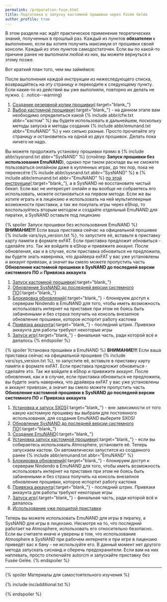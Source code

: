 ```yaml
---
permalink: /preparation-fuse.html
title: Подготовка к запуску кастомной прошивки через Fusée Gelée
author_profile: true
---
```

В этом разделе нас ждёт практическое применение теоретических знаний, полученных в прошлый раз. Каждый из пунктов **обязателен** к выполнению, если вы хотите получить максимум от прошивки своей консоли. Каждый из этих пунктов самодостаточен. Если вы по какой-то причине ранее не выполнили любой из них, вы можете вернуться к этому позже.

Вот краткий план того, чем мы займёмся: 

После выполнения каждой инструкции из нижеследующего списка, возвращайтесь на эту страницу и переходите к следующему пункту. Если какие-то из действий вы уже выполняли, повторно их делать не нужно. 
{: .notice--warning}

1. [Создание резервной копии прошивки](backup-nand){:target="blank_"}
1. [Выбор кастомной прошивки](cfw){:target="blank_"} - на данном этапе вам необходимо определиться какой {% include abbr/cfw.txt abbr="кастом" %} вы будете использовать в дальнейшем, поскольку методы запуска и методы создания {% include abbr/emunand.txt abbr="EmuNAND" %} у них сильно разные. Просто прочитайте эту страницу и остановитесь на одной из двух прошивок. Делать пока ничего не надо. 

Вы можете продолжить установку прошивки прямо в {% include abbr/sysnand.txt abbr="SysNAND" %} (спойлер **Запуск прошивки без использования EmuNAND**), однако при таком раскладе вы не сможете пользоваться онлайном даже в купленных играх, до тех пор, пока не перенесёте {% include abbr/sysnand.txt abbr="SysNAND" %} в {% include abbr/emunand.txt abbr="EmuNAND" %} [по этой инструкции](preparation-white){:target="blank_"}, а в SysNAND не восстановите чистый бекап. Если вас не интересует онлайн и вы вообще не собраетесь его использовать, можете остановиться на первом методе. Если же вы хотите играть и в лицензию и использовать на ней мультиплеерные возможности приставки, а так же покупать игры через eShop, то воспользуйтесь вторым методом и создайте отдельный EmuNAND для пиратки, а SysNAND оставьте под лицензию 

{% spoiler Запуск прошивки без использования EmuNAND %}
**ВНИМАНИЕ!!!** Если ваша приставка сейчас на официальной прошивке {% include vars/sys_version.txt %}, то запустите её, вставьте в приставку карту памяти в формате exFAT. Если приставка предложит обновиться - сделайте это. Так же войдите в eShop и привяжите аккаунт. После обновления, как и в случае, если приставка обновиться не предложила, вы будете знать наверняка, что драйвера exFAT у вас уже установлены и аккаунт привязан, а значит вы смело можете пропустить часть **Обновление кастомной прошивки в SysNAND до последней версии системного ПО** и **Привязка аккаунта**

1. [Запуск кастомной прошивки](cfw){:target="blank_"}
1. [Обновление SysNAND до последней версии системного ПО](update-to-latest){:target="blank_"}
1. [Блокировка обновлений](block-update){:target="blank_"} - блокируем доступ к серверам Nindendo в EmuNAND для того, чтобы иметь возможность использовать интернет на приставке при этом не боясь быть забаненными и без страха получить на консоль внезапное обновление прошивки, которое испортит работу кастома
1. [Привязка аккаунта](link-account){:target="blank_"} - последний штрих. Привязки аккаунта для работы требуют некоторые игры
1. [Запуск игр](games){:target="blank_"} - финальная часть, ради которой всё и делалось
{% endspoiler %}

{% spoiler Установка прошивки в EmuNAND %}
**ВНИМАНИЕ!!!** Если ваша приставка сейчас на официальной прошивке {% include vars/sys_version.txt %}, то запустите её, вставьте в приставку карту памяти в формате exFAT. Если приставка предложит обновиться - сделайте это. Так же войдите в eShop и привяжите аккаунт. После обновления, как и в случае, если приставка обновиться не предложила, вы будете знать наверняка, что драйвера exFAT у вас уже установлены и аккаунт привязан, а значит вы смело можете пропустить часть **Обновление кастомной прошивки в SysNAND до последней версии системного ПО** и **Привязка аккаунта**

1. [Установка и запуск SXOS](cfw){:target="blank_"} - вне зависимости от того какую кастомную прошивку вы выбрали для постоянного использования, для создания EmuNAND выберите SXOS!
1. [Обновление SysNAND до последней версии системного ПО](update-to-latest){:target="blank_"}
1. [Создание EmuNAND](emunand){:target="blank_"}
1. [Установка запуск кастомной прошивки](cfw){:target="blank_"} - если вы собираетесь использовать Atmosphere, установите её. Теперь запускаем кастом. Он автоматически запустится из созданного ранее {% include abbr/emunand.txt abbr="EmuNAND" %}
1. [Блокировка обновлений](block-update){:target="blank_"} - блокируем доступ к серверам Nindendo в EmuNAND для того, чтобы иметь возможность использовать интернет на приставке при этом не боясь быть забаненными и без страха получить на консоль внезапное обновление прошивки, которое испортит работу кастома
1. [Привязка аккаунта](link-account){:target="blank_"} - последний штрих. Привязки аккаунта для работы требуют некоторые игры
1. [Запуск игр](games){:target="blank_"} - финальная часть, ради которой всё и делалось
1. [Использование уже прошитой приставки](usage)

Теперь вы можете использовать EmuNAND для игры в пиратку, а SysNAND для игры в лицензию. Несмотря на то, что последний работает на Atmosphere, использовать его относительно безопасно. Если вы считаете иначе и уверены в том, что использование Atmosphere в SysNAND при рабочем интернете и при игре в лицензию приведёт вас к бану - не используйте его. В данный момент нет другого метода запускать сиснанд и сберечь предохранители. Если вам на них наплевать, просто отключайте autorcm и запускайте приставку без Fusée Gelée.
{% endspoiler %}

___

{% spoiler Материалы для самостоятельного изучения %}

{% include inc/additional.txt %}

{% endspoiler %}